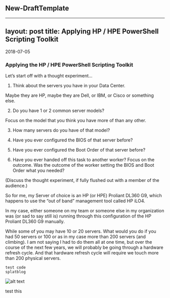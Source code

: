 ## New-DraftTemplate

---
layout: post
title:  Applying HP / HPE PowerShell Scripting Toolkit
---

2018-07-05


### Applying the HP / HPE PowerShell Scripting Toolkit

Let’s start off with a thought experiment...

1.	Think about the servers you have in your Data Center.

Maybe they are HP, maybe they are Dell, or IBM, or Cisco or something else.

2.	Do you have 1 or 2 common server models?  

Focus on the model that you think you have more of than any other.

3.	How many servers do you have of that model?

4.	Have you ever configured the BIOS of that server before?

5.	Have you ever configured the Boot Order of that server before?

6.	Have you ever handed off this task to another worker?  Focus on the outcome.  Was the outcome of the worker setting the BIOS and Boot Order what you needed?


(Discuss the thought experiment, if fully flushed out with a member of the audience.)

So for me, my Server of choice is an HP (or HPE) Proliant DL360 G9, which happens to use the “out of band” management tool called HP iLO4.

In my case, either someone on my team or someone else in my organization was (or sad to say still is) running through this configuration of the HP Proliant DL360 G9 manually.  

While some of you may have 10 or 20 servers.  What would you do if you had 50 servers or 100 or as in my case more than 200 servers (and climbing).  I am not saying I had to do them all at one time, but over the course of the next few years, we will probably be going through a hardware refresh cycle.  And that hardware refresh cycle will require we touch more than 200 physical servers.  



    test code
    splatblog

![alt text](test.png)

test this
